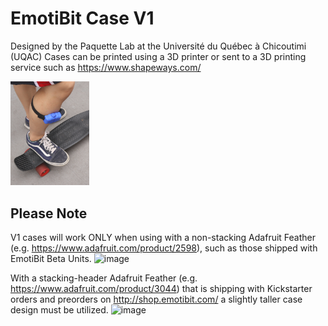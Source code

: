 # EmotiBit Case V1
Designed by the Paquette Lab at the Université du Québec à Chicoutimi (UQAC)
Cases can be printed using a 3D printer or sent to a 3D printing service such as https://www.shapeways.com/

<img src="https://github.com/EmotiBit/EmotiBit_Cases/blob/master/Emotibit_V1_Case_Long_Clips/skateboard5.png?raw=true" width="25%">

## Please Note
V1 cases will work ONLY when using with a non-stacking Adafruit Feather (e.g. https://www.adafruit.com/product/2598), such as those shipped with EmotiBit Beta Units.
![image](https://user-images.githubusercontent.com/537062/154559508-3f8db637-875d-4ec1-a158-826584fe21fa.png)

With a stacking-header Adafruit Feather (e.g. https://www.adafruit.com/product/3044) that is shipping with Kickstarter orders and preorders on http://shop.emotibit.com/ a slightly taller case design must be utilized.
![image](https://user-images.githubusercontent.com/537062/154559660-09ad3236-1e44-480a-bae4-85da642940e3.png)



